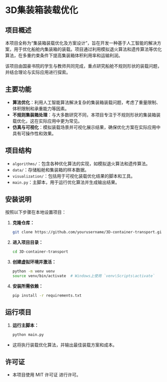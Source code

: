 # 3D集装箱装载优化

## 项目概述

本项目全称为“集装箱装载优化及方案设计”，旨在开发一种基于人工智能的解决方案，用于优化船舱内集装箱的装载。项目通过利用模拟退火算法和遗传算法等优化算法，在多重约束条件下提高集装箱体积利用率和运输利润。

该项目由国豪书院的学生与教师共同完成，重点研究船舱不规则形状的装载问题，并结合理论与实际应用进行探索。

## 主要功能

- **算法优化**：利用人工智能算法解决复杂的集装箱装载问题，考虑了重量限制、体积限制和承重能力等因素。
- **不规则集装箱处理**：与大多数研究不同，本项目专注于不规则形状的集装箱装载优化，这在实际应用中更为常见。
- **仿真与可视化**：模拟装载场景并可视化展示结果，确保优化方案在实际应用中具有可操作性和效果。

## 项目结构

- `algorithms/`：包含各种优化算法的实现，如模拟退火算法和遗传算法。
- `data/`：存储船舱和集装箱的样本数据。
- `visualization/`：包括用于可视化装载优化结果的脚本和工具。
- `main.py`：主脚本，用于运行优化算法并生成输出结果。

## 安装说明

按照以下步骤在本地设置项目：

1. **克隆仓库：**
   ```bash
   git clone https://github.com/yourusername/3D-container-transport.git

2. **进入项目目录：**
   ```bash
   cd 3D-container-transport

3. **创建虚拟环境并激活：**
   ```bash
   python -m venv venv
   source venv/bin/activate  # Windows上使用 `venv\Scripts\activate`

4. **安装所需依赖：**
   ```bash
   pip install -r requirements.txt
   
## 运行项目

1. **运行主脚本：**
   ```bash
   python main.py
  - 这将执行装载优化算法，并输出最佳装载方案和成本。

## 许可证

- 本项目使用 MIT 许可证 进行许可。
